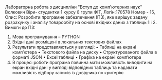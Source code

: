 Лабораторна робота з дисципліни "Вступ до комп'ютерних наук" Волкович Віри-
студентки 1 курсу 6 групи ФІТ, Логін:170578
Номер - 15, Опис: Розробити програмне забезпечення (ПЗ), яке вирішує задачу розрахунку і аналізу товарообігу на основі
вхідних даних з таблиць 1 і 2.
Вимоги до ПЗ:
1. Мова програмування – PYTHON
2. Вхідні дані розміщені в локальних текстових файлах
3. Результати представляються у вигляді:
• Таблиці на екрані комп’ютера
• Текстового файла на диску
• Структурованого файла в форматі JSON
• Excel таблиці
• Графіка на екрані комп’ютера
4. В процесі роботи програма повинна мати можливість виводити на екран вхідні дані у вигляді
відповідних таблиць та надавати можливість відбору записів із довідника по
критерію
